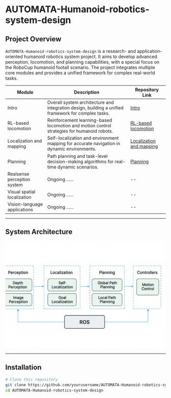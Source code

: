 # AUTOMATA-Humanoid-robotics-system-design

## Project Overview

`AUTOMATA-Humanoid-robotics-system-design` is a research- and application-oriented humanoid robotics system project. It aims to develop advanced perception, locomotion, and planning capabilities, with a special focus on the RoboCup humanoid footall scenario. The project integrates multiple core modules and provides a unified framework for complex real-world tasks.

| Module                         | Description                                                                                         | Repository Link                         |
|--------------------------------|-----------------------------------------------------------------------------------------------------|----------------------------------------|
| Intro                          | Overall system architecture and integration design, building a unified framework for complex tasks. | [Intro](https://github.com/NieRNiu/AUTOMATA-Humanoid-robotics-system-design/tree/main/g1%20Intro)               |
| RL-based locomotion            | Reinforcement learning-based locomotion and motion control strategies for humanoid robots.          | [RL-based locomotion](https://github.com/NieRNiu/AUTOMATA-Humanoid-robotics-system-design/tree/main/g1%20RL%20based%20Locomotion) |
| Localization and mapping       | Self-localization and environment mapping for accurate navigation in dynamic environments.          | [Localization and mapping](https://github.com/NieRNiu/AUTOMATA-Humanoid-robotics-system-design/tree/main/g1%20Localization%20and%20Mapping) |
| Planning                       | Path planning and task-level decision-making algorithms for real-time dynamic scenarios.           | [Planning](https://github.com/NieRNiu/AUTOMATA-Humanoid-robotics-system-design/tree/main/g1%20Planning)         |
| Realsense perception system    | Ongoing ...... | -- |
| Visual spatial localization  | Ongoing ...... | -- |
| Vision-language applications   | Ongoing ...... | -- |

---

## System Architecture

<!-- Insert your system architecture or illustrative diagram here -->
![System Architecture](./assets/pipeline.png)

---

## Installation

```bash
# Clone this repository
git clone https://github.com/yourusername/AUTOMATA-Humanoid-robotics-system-design.git
cd AUTOMATA-Humanoid-robotics-system-design

 
